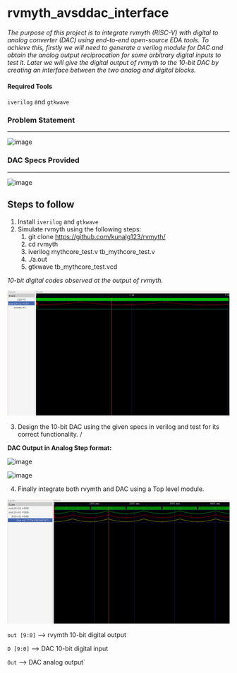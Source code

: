 # rvmyth_avsddac_interface

*The purpose of this project is to integrate rvmyth (RISC-V) with digital to analog converter (DAC) using end-to-end open-source EDA tools. To achieve this, firstly we will need to generate a verilog module for DAC and obtain the analog output reciprocation for some arbitrary digital inputs to test it. Later we will give the digital output of rvmyth to the 10-bit DAC by creating an interface between the two analog and digital blocks.*

#### Required Tools

`iverilog` and  `gtkwave`

### Problem Statement 
--------------------------

![image](https://user-images.githubusercontent.com/79994584/117629161-81281d80-b197-11eb-9843-c091b3c0e576.png)


### DAC Specs Provided 
------------------------

![image](https://user-images.githubusercontent.com/79994584/117629351-b5034300-b197-11eb-91d6-9cf9b3fb74b4.png)


## Steps to follow

1. Install `iverilog` and `gtkwave`
2. Simulate rvmyth using the following steps:
     1. git clone https://github.com/kunalg123/rvmyth/
     2. cd rvmyth
     3. iverilog mythcore_test.v tb_mythcore_test.v
     4. ./a.out
     5. gtkwave tb_mythcore_test.vcd
  
 *10-bit digital codes observed at the output of rvmyth.*
 
 ![](interface/rvmyth.png)

 
3. Design the 10-bit DAC using the given specs in verilog and test for its correct functionality.
/

**DAC Output in Analog Step format:**


![image](https://user-images.githubusercontent.com/79994584/117964966-e0c12d00-b33f-11eb-9079-a90298242154.png)


![image](https://user-images.githubusercontent.com/79994584/117965181-19610680-b340-11eb-969a-e53775460774.png)



4. Finally integrate both rvymth and DAC using a Top level module. 


![](interface/interface.png)


`out [9:0]` --> rvymth 10-bit digital output

`D [9:0]` --> DAC 10-bit digital input 

`Out` --> DAC analog output`







